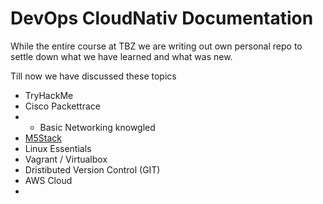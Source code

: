 # DevOps CloudNativ Documentation

While the entire course at TBZ we are writing out own personal repo to settle down what we have learned and what was new.

Till now we have discussed these topics
-   TryHackMe
-   Cisco Packettrace
-   -   Basic Networking knowgled
-   [M5Stack](m5stack/readme.md)
-   Linux Essentials
-   Vagrant / Virtualbox
-   Dristibuted Version Control (GIT)
-   AWS Cloud
-   

